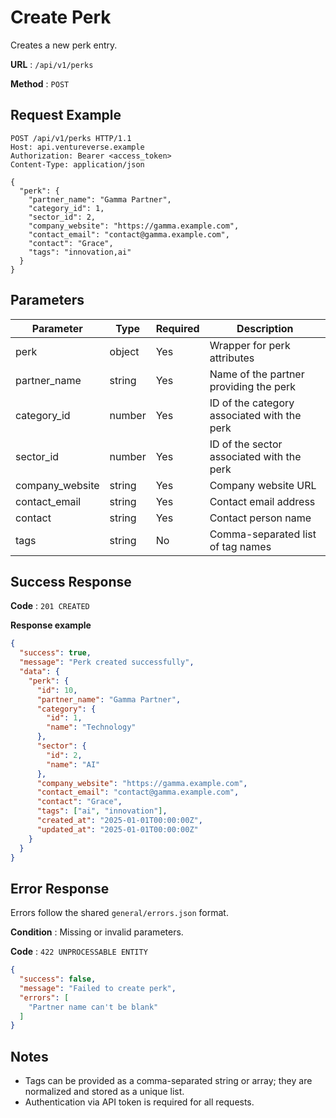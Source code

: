 # Create Perk

Creates a new perk entry.

**URL** : `/api/v1/perks`

**Method** : `POST`

## Request Example

```http
POST /api/v1/perks HTTP/1.1
Host: api.ventureverse.example
Authorization: Bearer <access_token>
Content-Type: application/json

{
  "perk": {
    "partner_name": "Gamma Partner",
    "category_id": 1,
    "sector_id": 2,
    "company_website": "https://gamma.example.com",
    "contact_email": "contact@gamma.example.com",
    "contact": "Grace",
    "tags": "innovation,ai"
  }
}
```

## Parameters

| Parameter        | Type   | Required | Description                                            |
|------------------|--------|----------|--------------------------------------------------------|
| perk             | object | Yes      | Wrapper for perk attributes                            |
| partner_name     | string | Yes      | Name of the partner providing the perk                 |
| category_id      | number | Yes      | ID of the category associated with the perk            |
| sector_id        | number | Yes      | ID of the sector associated with the perk              |
| company_website  | string | Yes      | Company website URL                                    |
| contact_email    | string | Yes      | Contact email address                                  |
| contact          | string | Yes      | Contact person name                                    |
| tags             | string | No       | Comma-separated list of tag names                      |

## Success Response

**Code** : `201 CREATED`

**Response example**

```json
{
  "success": true,
  "message": "Perk created successfully",
  "data": {
    "perk": {
      "id": 10,
      "partner_name": "Gamma Partner",
      "category": {
        "id": 1,
        "name": "Technology"
      },
      "sector": {
        "id": 2,
        "name": "AI"
      },
      "company_website": "https://gamma.example.com",
      "contact_email": "contact@gamma.example.com",
      "contact": "Grace",
      "tags": ["ai", "innovation"],
      "created_at": "2025-01-01T00:00:00Z",
      "updated_at": "2025-01-01T00:00:00Z"
    }
  }
}
```

## Error Response

Errors follow the shared `general/errors.json` format.

**Condition** : Missing or invalid parameters.

**Code** : `422 UNPROCESSABLE ENTITY`

```json
{
  "success": false,
  "message": "Failed to create perk",
  "errors": [
    "Partner name can't be blank"
  ]
}
```

## Notes

- Tags can be provided as a comma-separated string or array; they are normalized and stored as a unique list.
- Authentication via API token is required for all requests.

